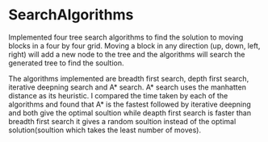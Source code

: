 # SearchAlgorithms

Implemented four tree search algorithms to find the solution to moving blocks in a four by four grid. Moving a block in any direction (up, down, left, right) will add a new node to the tree and the algorithms will search the generated tree to find the soultion.

The algorithms implemented are breadth first search, depth first search, iterative deepning search and A* search. A* search uses the manhatten distance as its heuristic. I compared the time taken by each of the algorithms and found that A* is the fastest followed by iterative deepning and both give the optimal soultion while deapth first search is faster than breadth first search it gives a random soultion instead of the optimal solution(soultion which takes the least number of moves).

